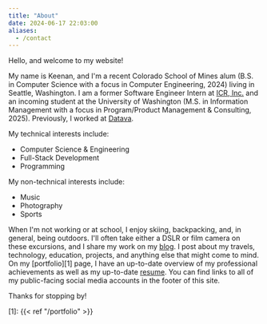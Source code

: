 ```yaml
---
title: "About"
date: 2024-06-17 22:03:00
aliases:
  - /contact
---
```


Hello, and welcome to my website!

My name is Keenan, and I'm a recent Colorado School of Mines alum (B.S. in
Computer Science with a focus in Computer Engineering, 2024) living in Seattle,
Washington. I am a former Software Engineer Intern at
[ICR, Inc.](https://www.icr-team.com/) and an incoming student at the
University of Washington (M.S. in Information Management with a focus in
Program/Product Management & Consulting, 2025). Previously, I worked at
[Datava](https://datava.com/).

My technical interests include:
- Computer Science & Engineering
- Full-Stack Development
- Programming

My non-technical interests include:
- Music
- Photography
- Sports

When I'm not working or at school, I enjoy skiing, backpacking, and, in
general, being outdoors. I'll often take either a DSLR or film camera
on these excursions, and I share my work on my [blog](/). I post about
my travels, technology, education, projects, and anything else that might
come to mind. On my [portfolio][1] page, I have an up-to-date overview
of my professional achievements as well as my up-to-date
[resume](/portfolio/resume.pdf). You can find links to all of my
public-facing social media accounts in the footer of this site.

Thanks for stopping by!

[1]: {{< ref "/portfolio" >}}